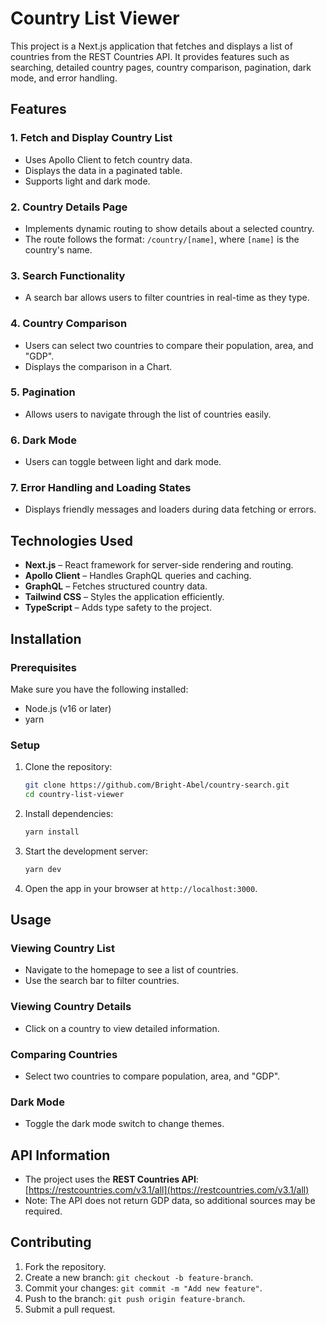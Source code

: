 # Country List Viewer

This project is a Next.js application that fetches and displays a list of countries from the REST Countries API. It provides features such as searching, detailed country pages, country comparison, pagination, dark mode, and error handling.

## Features

### 1. Fetch and Display Country List

- Uses Apollo Client to fetch country data.
- Displays the data in a paginated table.
- Supports light and dark mode.

### 2. Country Details Page

- Implements dynamic routing to show details about a selected country.
- The route follows the format: `/country/[name]`, where `[name]` is the country's name.

### 3. Search Functionality

- A search bar allows users to filter countries in real-time as they type.

### 4. Country Comparison

- Users can select two countries to compare their population, area, and "GDP".
- Displays the comparison in a Chart.

### 5. Pagination

- Allows users to navigate through the list of countries easily.

### 6. Dark Mode

- Users can toggle between light and dark mode.

### 7. Error Handling and Loading States

- Displays friendly messages and loaders during data fetching or errors.

## Technologies Used

- **Next.js** – React framework for server-side rendering and routing.
- **Apollo Client** – Handles GraphQL queries and caching.
- **GraphQL** – Fetches structured country data.
- **Tailwind CSS** – Styles the application efficiently.
- **TypeScript** – Adds type safety to the project.

## Installation

### Prerequisites

Make sure you have the following installed:

- Node.js (v16 or later)
- yarn

### Setup

1. Clone the repository:

   ```sh
   git clone https://github.com/Bright-Abel/country-search.git
   cd country-list-viewer
   ```

2. Install dependencies:

   ```sh
   yarn install
   ```

3. Start the development server:

   ```sh
   yarn dev
   ```

4. Open the app in your browser at `http://localhost:3000`.

## Usage

### Viewing Country List

- Navigate to the homepage to see a list of countries.
- Use the search bar to filter countries.

### Viewing Country Details

- Click on a country to view detailed information.

### Comparing Countries

- Select two countries to compare population, area, and "GDP".

### Dark Mode

- Toggle the dark mode switch to change themes.

## API Information

- The project uses the **REST Countries API**: [https://restcountries.com/v3.1/all](https://restcountries.com/v3.1/all)
- Note: The API does not return GDP data, so additional sources may be required.

## Contributing

1. Fork the repository.
2. Create a new branch: `git checkout -b feature-branch`.
3. Commit your changes: `git commit -m "Add new feature"`.
4. Push to the branch: `git push origin feature-branch`.
5. Submit a pull request.

